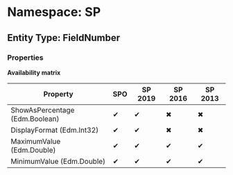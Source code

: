 # Namespace: SP
## Entity Type: FieldNumber

### Properties

**Availability matrix**

Property | SPO | SP 2019 | SP 2016 | SP 2013
----------|-----|---------|---------|--------
ShowAsPercentage (Edm.Boolean) | ✔ | ✔ | ✖ | ✖
DisplayFormat (Edm.Int32) | ✔ | ✔ | ✖ | ✖
MaximumValue (Edm.Double) | ✔ | ✔ | ✔ | ✔
MinimumValue (Edm.Double) | ✔ | ✔ | ✔ | ✔

